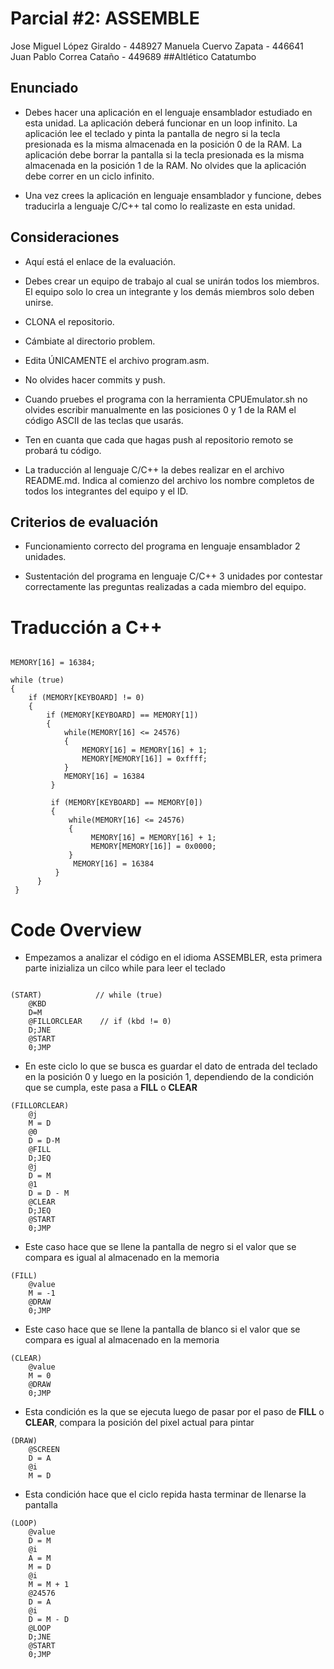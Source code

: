 # Parcial #2: ASSEMBLE
Jose Miguel López Giraldo - 448927
Manuela Cuervo Zapata - 446641
Juan Pablo Correa Cataño - 449689
##Altlético Catatumbo

## Enunciado
* Debes hacer una aplicación en el lenguaje ensamblador estudiado en esta unidad. La aplicación deberá funcionar en un loop infinito. La aplicación lee el teclado y pinta la pantalla de negro si la tecla presionada es la misma almacenada en la posición 0 de la RAM. La aplicación debe borrar la pantalla si la tecla presionada es la misma almacenada en la posición 1 de la RAM. No olvides que la aplicación debe correr en un ciclo infinito.

* Una vez crees la aplicación en lenguaje ensamblador y funcione, debes traducirla a lenguaje C/C++ tal como lo realizaste en esta unidad.

## Consideraciones
* Aquí está el enlace de la evaluación.

* Debes crear un equipo de trabajo al cual se unirán todos los miembros. El equipo solo lo crea un integrante y los demás miembros solo deben unirse.

* CLONA el repositorio.

* Cámbiate al directorio problem.

* Edita ÚNICAMENTE el archivo program.asm.

* No olvides hacer commits y push.

* Cuando pruebes el programa con la herramienta CPUEmulator.sh no olvides escribir manualmente en las posiciones 0 y 1 de la RAM el código ASCII de las teclas que usarás.

* Ten en cuanta que cada que hagas push al repositorio remoto se probará tu código.

* La traducción al lenguaje C/C++ la debes realizar en el archivo README.md. Indica al comienzo del archivo los nombre completos de todos los integrantes del equipo y el ID.

## Criterios de evaluación
* Funcionamiento correcto del programa en lenguaje ensamblador 2 unidades.

* Sustentación del programa en lenguaje C/C++ 3 unidades por contestar correctamente las preguntas realizadas a cada miembro del equipo.

# Traducción a C++
```

MEMORY[16] = 16384;

while (true)
{
    if (MEMORY[KEYBOARD] != 0)
    {
        if (MEMORY[KEYBOARD] == MEMORY[1])
        {
            while(MEMORY[16] <= 24576)
            {
                MEMORY[16] = MEMORY[16] + 1;
                MEMORY[MEMORY[16]] = 0xffff;
            }
            MEMORY[16] = 16384
         }
         
         if (MEMORY[KEYBOARD] == MEMORY[0])
         {
             while(MEMORY[16] <= 24576)
             {
                  MEMORY[16] = MEMORY[16] + 1;
                  MEMORY[MEMORY[16]] = 0x0000;
             }
              MEMORY[16] = 16384
          }
      }
 }

```

# Code Overview

* Empezamos a analizar el código en el idioma ASSEMBLER, esta primera parte inizializa un cilco while para leer el teclado
```

(START)            // while (true)
    @KBD
    D=M
    @FILLORCLEAR    // if (kbd != 0)
    D;JNE
    @START
    0;JMP
```

* En este ciclo lo que se busca es guardar el dato de entrada del teclado en la posición 0 y luego en la posición 1, dependiendo de la condición que se cumpla, este pasa a **FILL** o **CLEAR**

```
(FILLORCLEAR)
    @j
    M = D
    @0
    D = D-M
    @FILL
    D;JEQ
    @j
    D = M
    @1
    D = D - M
    @CLEAR
    D;JEQ
    @START
    0;JMP
```

* Este caso hace que se llene la pantalla de negro si el valor que se compara es igual al almacenado en la memoria

```
(FILL)
    @value
    M = -1
    @DRAW
    0;JMP
```

* Este caso hace que se llene la pantalla de blanco si el valor que se compara es igual al almacenado en la memoria

```
(CLEAR)
    @value
    M = 0
    @DRAW
    0;JMP
```

* Esta condición es la que se ejecuta luego de pasar por el paso de **FILL** o **CLEAR**, compara la posición del pixel actual para pintar

```
(DRAW)
    @SCREEN
    D = A
    @i
    M = D
```

* Esta condición hace que el ciclo repida hasta terminar de llenarse la pantalla

```
(LOOP)
    @value
    D = M
    @i
    A = M
    M = D
    @i
    M = M + 1
    @24576
    D = A
    @i
    D = M - D
    @LOOP
    D;JNE
    @START
    0;JMP
```
